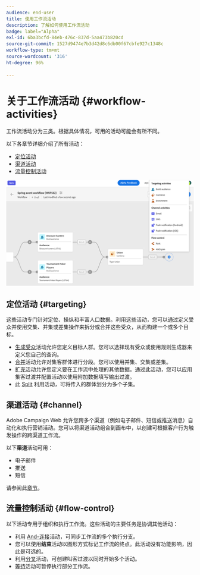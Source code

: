 ```yaml
---
audience: end-user
title: 使用工作流活动
description: 了解如何使用工作流活动
badge: label="Alpha"
exl-id: 6ba3bcfd-84eb-476c-837d-5aa473b820cd
source-git-commit: 1527d9474e7b3d42d8c6db00f67cbfe927c1348c
workflow-type: tm+mt
source-wordcount: '316'
ht-degree: 96%

---
```



# 关于工作流活动 {#workflow-activities}

工作流活动分为三类。根据具体情况，可用的活动可能会有所不同。

以下各章节详细介绍了所有活动：

* [定位活动](#targeting)
* [渠道活动](#channel)
* [流量控制活动](#flow-control)

![](../assets/workflow-activities.png)

## 定位活动 {#targeting}

这些活动专门针对定位、操纵和丰富人口数据。利用这些活动，您可以通过定义受众并使用交集、并集或差集操作来拆分或合并这些受众，从而构建一个或多个目标。

* [生成受众](build-audience.md)活动允许您定义目标人群。您可以选择现有受众或使用规则生成器来定义您自己的查询。
* [合并](combine.md)活动允许对集客群体进行分段。您可以使用并集、交集或差集。
* [扩充](enrichment.md)活动允许您定义要在工作流中处理的其他数据。通过此活动，您可以应用集客过渡并配置活动以使用附加数据填写输出过渡。
* 此 [Split](split.md) 利用活动，可将传入的群体划分为多个子集。

## 渠道活动 {#channel}

Adobe Campaign Web 允许您跨多个渠道（例如电子邮件、短信或推送消息）自动化和执行营销活动。您可以将渠道活动组合到画布中，以创建可根据客户行为触发操作的跨渠道工作流。

以下&#x200B;**渠道**&#x200B;活动可用：

* 电子邮件
* 推送
* 短信

请参阅此[章节](enrichment.md)。

## 流量控制活动 {#flow-control}

以下活动专用于组织和执行工作流。这些活动的主要任务是协调其他活动：

* 利用 [And-连接](and-join.md)活动，可同步工作流的多个执行分支。
* 您可以使用&#x200B;**结束**&#x200B;活动以图形方式标记工作流的终点。此活动没有功能影响，因此是可选的。
* 利用[分叉](fork.md)活动，可创建叫客过渡以同时开始多个活动。
* [等待](wait.md)活动可暂停执行部分工作流。

<!--
## Data management activities {#data-management}

overview: what they're used for
which use case you can perform with them

list available activites + short description + ref to section
-->


